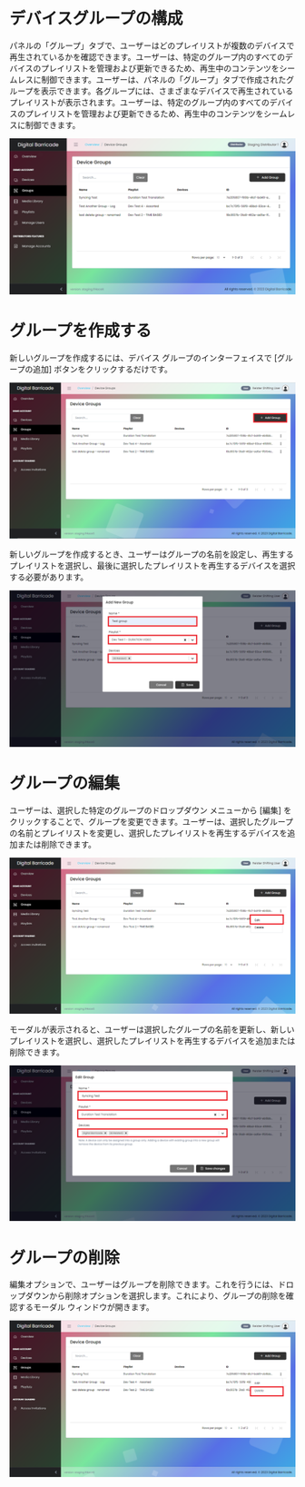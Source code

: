 # デバイスグループの構成

<div class="description">

パネルの「グループ」タブで、ユーザーはどのプレイリストが複数のデバイスで再生されているかを確認できます。ユーザーは、特定のグループ内のすべてのデバイスのプレイリストを管理および更新できるため、再生中のコンテンツをシームレスに制御できます。ユーザーは、パネルの「グループ」タブで作成されたグループを表示できます。各グループには、さまざまなデバイスで再生されているプレイリストが表示されます。ユーザーは、特定のグループ内のすべてのデバイスのプレイリストを管理および更新できるため、再生中のコンテンツをシームレスに制御できます。

![group_create_playlist](../images/groups/groupsTab.png ":size=100%")

</div>

# グループを作成する

<div class="description">

新しいグループを作成するには、デバイス グループのインターフェイスで [グループの追加] ボタンをクリックするだけです。

![create_device_config](../images/groups/groupsAdd.png ":size=100%")

新しいグループを作成するとき、ユーザーはグループの名前を設定し、再生するプレイリストを選択し、最後に選択したプレイリストを再生するデバイスを選択する必要があります。

![add_new_group](../images/groups/groupsAddModal.png ":size=100%")

</div>

# グループの編集

<div class="description">

ユーザーは、選択した特定のグループのドロップダウン メニューから [編集] をクリックすることで、グループを変更できます。ユーザーは、選択したグループの名前とプレイリストを変更し、選択したプレイリストを再生するデバイスを追加または削除できます。

![edit_device_group](../images/groups/groupsEdit.png ":size=100%")

モーダルが表示されると、ユーザーは選択したグループの名前を更新し、新しいプレイリストを選択し、選択したプレイリストを再生するデバイスを追加または削除できます。

![edit_device_group](../images/groups/groupsEditModal.png ":size=100%")

</div>

# グループの削除

<div class="description">

編集オプションで、ユーザーはグループを削除できます。これを行うには、ドロップダウンから削除オプションを選択します。これにより、グループの削除を確認するモーダル ウィンドウが開きます。

![delete_device_group](../images/groups/groupsDelete.png ":size=100%")

</div>

